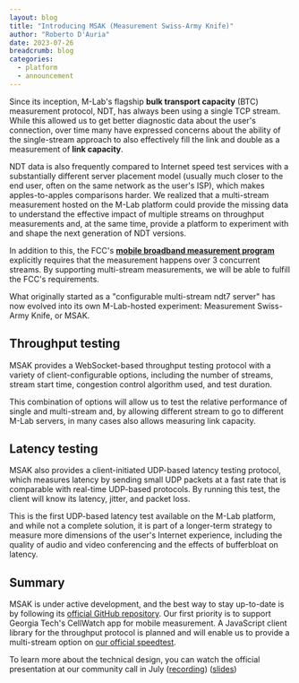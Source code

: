 ```yaml
---
layout: blog
title: "Introducing MSAK (Measurement Swiss-Army Knife)"
author: "Roberto D'Auria"
date: 2023-07-26
breadcrumb: blog
categories:
  - platform
  - announcement
---
```


Since its inception, M-Lab's flagship **bulk transport capacity** (BTC) measurement protocol, NDT, has always been using a single TCP stream. While this allowed us to get better diagnostic data about the user's connection, over time many have expressed concerns about the ability of the single-stream approach to also effectively fill the link and double as a measurement of **link capacity**. <!--more-->

NDT data is also frequently compared to Internet speed test services with a substantially different server placement model (usually much closer to the end user, often on the same network as the user's ISP), which makes apples-to-apples comparisons harder. We realized that a multi-stream measurement hosted on the M-Lab platform could provide the missing data to understand the effective impact of multiple streams on throughput measurements and, at the same time, provide a platform to experiment with and shape the next generation of NDT versions.

In addition to this, the FCC's **[mobile broadband measurement program](https://www.fcc.gov/general/measuring-mobile-broadband-performance)** explicitly requires that the measurement happens over 3 concurrent streams. By supporting multi-stream measurements, we will be able to fulfill the FCC's requirements.

What originally started as a "configurable multi-stream ndt7 server" has now evolved into its own M-Lab-hosted experiment: Measurement Swiss-Army Knife, or MSAK.

## Throughput testing

MSAK provides a WebSocket-based throughput testing protocol with a variety of client-configurable options, including the number of streams, stream start time, congestion control algorithm used, and test duration.

This combination of options will allow us to test the relative performance of single and multi-stream and, by allowing different stream to go to different M-Lab servers, in many cases also allows measuring link capacity.

## Latency testing

MSAK also provides a client-initiated UDP-based latency testing protocol, which measures latency by sending small UDP packets at a fast rate that is comparable with real-time UDP-based protocols. By running this test, the client will know its latency, jitter, and packet loss.

This is the first UDP-based latency test available on the M-Lab platform, and while not a complete solution, it is part of a longer-term strategy to measure more dimensions of the user's Internet experience, including the quality of audio and video conferencing and the effects of bufferbloat on latency.

## Summary

MSAK is under active development, and the best way to stay up-to-date is by following its [official GitHub repository](https://github.com/m-lab/msak). Our first priority is to support Georgia Tech's CellWatch app for mobile measurement. A JavaScript client library for the throughput protocol is planned and will enable us to provide a multi-stream option on [our official speedtest](https://speed.measurementlab.net).

To learn more about the technical design, you can watch the official presentation at our community call in July ([recording](https://youtu.be/Lvo-nlX5YeM)) ([slides](https://docs.google.com/presentation/d/1IbqMhmBwP2ul0Y7I-haIICc3tTjHsuRAKofzR5J-0gM/edit#slide=id.g255b8295bce_1_63))
